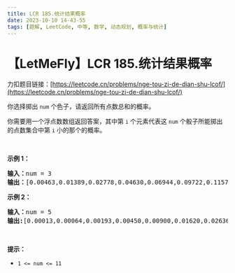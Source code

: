 ```yaml
---
title: LCR 185.统计结果概率
date: 2023-10-10 14-43-55
tags: [题解, LeetCode, 中等, 数学, 动态规划, 概率与统计]
---
```


# 【LetMeFly】LCR 185.统计结果概率

力扣题目链接：[https://leetcode.cn/problems/nge-tou-zi-de-dian-shu-lcof/](https://leetcode.cn/problems/nge-tou-zi-de-dian-shu-lcof/)

<p>你选择掷出 <code>num</code> 个色子，请返回所有点数总和的概率。</p>

<p>你需要用一个浮点数数组返回答案，其中第 <code>i</code> 个元素代表这 <code>num</code> 个骰子所能掷出的点数集合中第 <code>i</code> 小的那个的概率。</p>

<p>&nbsp;</p>

<p><strong>示例 1：</strong></p>

<pre>
<strong>输入：</strong>num = 3
<strong>输出：</strong>[0.00463,0.01389,0.02778,0.04630,0.06944,0.09722,0.11574,0.12500,0.12500,0.11574,0.09722,0.06944,0.04630,0.02778,0.01389,0.00463]
</pre>

<p><strong>示例&nbsp;2：</strong></p>

<pre>
<strong>输入：</strong>num = 5
<strong>输出:</strong>[0.00013,0.00064,0.00193,0.00450,0.00900,0.01620,0.02636,0.03922,0.05401,0.06944,0.08372,0.09452,0.10031,0.10031,0.09452,0.08372,0.06944,0.05401,0.03922,0.02636,0.01620,0.00900,0.00450,0.00193,0.00064,0.00013]
</pre>

<p>&nbsp;</p>

<p><strong>提示：</strong></p>

<ul>
	<li><code>1 &lt;= num &lt;= 11</code></li>
</ul>

<p>&nbsp;</p>


    